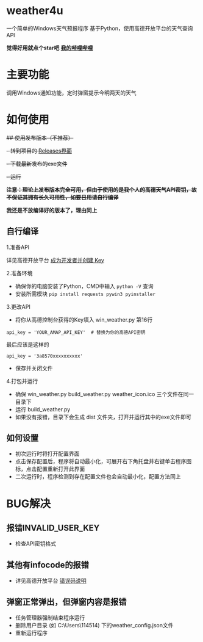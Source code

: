 # weather4u
一个简单的Windows天气预报程序
基于Python，使用高德开放平台的天气查询API

**觉得好用就点个star吧**  **[我的哔哩哔哩](https://space.bilibili.com/403373585)**

# 主要功能
调用Windows通知功能，定时弹窗提示今明两天的天气


# 如何使用
~~## 使用发布版本（不推荐）~~

~~- 转到项目的 [Releases界面](https://github.com/rtlnut/weather4u/releases)~~

~~- 下载最新发布的exe文件~~

~~- 运行~~

~~**注意：理论上发布版本完全可用，但由于使用的是我个人的高德天气API密钥，故不保证其拥有长久可用性，如要日用请自行编译**~~

**我还是不放编译好的版本了，理由同上**


## 自行编译
1.准备API

详见高德开放平台 [成为开发者并创建 Key](https://lbs.amap.com/api/webservice/create-project-and-key)

2.准备环境
- 确保你的电脑安装了Python，CMD中输入 `python -V` 查询
- 安装所需模块 `pip install requests pywin3 pyinstaller`

3.更改API
- 将你从高德控制台获得的Key填入 win_weather.py 第16行
```
api_key = 'YOUR_AMAP_API_KEY'  # 替换为你的高德API密钥
```
最后应该是这样的
```
api_key = '3a8570xxxxxxxxxx'
```
- 保存并关闭文件

4.打包并运行
- 确保 win_weather.py build_weather.py weather_icon.ico 三个文件在同一目录下
- 运行 build_weather.py
- 如果没有报错，目录下会生成 dist 文件夹，打开并运行其中的exe文件即可

## 如何设置
- 初次运行时将打开配置界面
- 点击保存配置后，程序将自动最小化，可展开右下角托盘并右键单击程序图标，点击配置重新打开此界面
- 二次运行时，程序检测到存在配置文件也会自动最小化，配置方法同上


# BUG解决
## 报错INVALID_USER_KEY
- 检查API密钥格式
## 其他有infocode的报错
- 详见高德开放平台 [错误码说明](https://lbs.amap.com/api/webservice/guide/tools/info/)
## 弹窗正常弹出，但弹窗内容是报错
- 任务管理器强制结束程序运行
- 删除用户目录 (如 C:\Users\114514) 下的weather_config.json文件
- 重新运行程序

